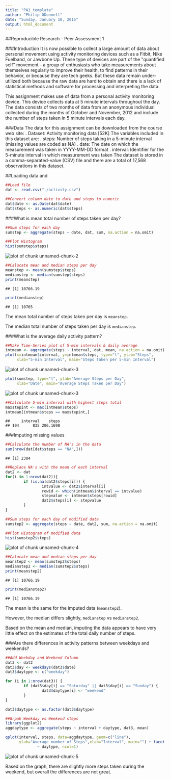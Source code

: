 ```yaml
---
title: "PA1_template"
author: "Philip ODonnell"
date: "Sunday, January 18, 2015"
output: html_document
---
```


##Reproducible Research - Peer Assessment 1

###Introduction
It is now possible to collect a large amount of data about personal movement using activity monitoring devices such as a Fitbit, Nike Fuelband, or Jawbone Up. These type of devices are part of the "quantified self" movement - a group of enthusiasts who take measurements about themselves regularly to improve their health, to find patterns in their behavior, or because they are tech geeks. But these data remain under-utilized both because the raw data are hard to obtain and there is a lack of statistical methods and software for processing and interpreting the data.

This assignment makes use of data from a personal activity monitoring device. This device collects data at 5 minute intervals throughout the day. The data consists of two months of data from an anonymous individual collected during the months of October and November, 2012 and include the number of steps taken in 5 minute intervals each day.

###Data
The data for this assignment can be downloaded from the course web site:
.        Dataset: Activity monitoring data [52K]
The variables included in this dataset are:
.	steps: Number of steps taking in a 5-minute interval (missing values are coded as NA)
.	date: The date on which the measurement was taken in YYYY-MM-DD format
.	interval: Identifier for the 5-minute interval in which measurement was taken
The dataset is stored in a comma-separated-value (CSV) file and there are a total of 17,568 observations in this dataset.

##Loading data and 

```r
##Load file
dat <- read.csv("./activity.csv")

##Convert column date to date and steps to numeric
dat$date <- as.Date(dat$date)
dat$steps <- as.numeric(dat$steps)
```

###What is mean total number of steps taken per day?

```r
##Sum steps for each day
sumstep <- aggregate(steps ~ date, dat, sum, na.action = na.omit)

##Plot Histogram
hist(sumstep$steps)
```

![plot of chunk unnamed-chunk-2](figure/unnamed-chunk-2-1.png) 

```r
##Calucate mean and median steps per day
meanstep <- mean(sumstep$steps)
medianstep <- median(sumstep$steps)
print(meanstep)
```

```
## [1] 10766.19
```

```r
print(medianstep)
```

```
## [1] 10765
```
The mean total number of steps taken per day is `meanstep`.

The median total number of steps taken per day is `medianstep`.

###What is the average daily activity pattern?

```r
##Make Time-Series plot of 5-min intervals & daily average
intmean <- aggregate(steps ~ interval, dat, mean, na.action = na.omit)
plot(x=intmean$interval, y=intmean$steps, type="l", ylab="Steps", 
     xlab="5-min Interval", main="Steps Taken per 5-min Interval")
```

![plot of chunk unnamed-chunk-3](figure/unnamed-chunk-3-1.png) 

```r
plot(sumstep, type="l", ylab="Average Steps per Day", 
     xlab="Date", main="Average Steps Taken per Day")
```

![plot of chunk unnamed-chunk-3](figure/unnamed-chunk-3-2.png) 

```r
##Calculate 5-min interval with highest steps total
maxstepint <- max(intmean$steps)
intmean[intmean$steps == maxstepint,]
```

```
##     interval    steps
## 104      835 206.1698
```

###Imputing missing values

```r
##Calculate the number of NA's in the data
sum(nrow(dat[dat$steps == "NA",]))
```

```
## [1] 2304
```

```r
##Replace NA's with the mean of each interval
dat2 <- dat
for(i in 1:nrow(dat2)){
        if (is.na(dat2$steps[i])) {
                intvalue <- dat2$interval[i]
                rowid <- which(intmean$interval == intvalue)
                stepvalue <- intmean$steps[rowid]
                dat2$steps[i] <- stepvalue
        }
}

##Sum steps for each day of modified data
sumstep2 <- aggregate(steps ~ date, dat2, sum, na.action = na.omit)

##Plot Histogram of modified data
hist(sumstep2$steps)
```

![plot of chunk unnamed-chunk-4](figure/unnamed-chunk-4-1.png) 

```r
##Calucate mean and median steps per day
meanstep2 <- mean(sumstep2$steps)
medianstep2 <- median(sumstep2$steps)
print(meanstep2)
```

```
## [1] 10766.19
```

```r
print(medianstep2)
```

```
## [1] 10766.19
```

The mean is the same for the imputed data (`meanstep2`).

However, the median differs slightly, `medianstep` vs `medianstep2`.

Based on the mean and median, imputing the data appears to have very little effect on the estimates of the total daily number of steps.

###Are there differences in activity patterns between weekdays and weekends?

```r
##Add Weekday and Weekend Column
dat3 <- dat2
dat3$day <- weekdays(dat3$date)
dat3$daytype <- c("weekday")

for (i in 1:nrow(dat3)) {
        if (dat3$day[i] == "Saturday" || dat3$day[i] == "Sunday") {
                dat3$daytype[i] <- "weekend"
        }
}

dat3$daytype <- as.factor(dat3$daytype)

##Grpah Weekday vs Weekend steps
library(ggplot2)
aggdaytype <- aggregate(steps ~ interval + daytype, dat3, mean)

qplot(interval, steps, data=aggdaytype, geom=c("line"), 
      ylab="Average number of Steps",xlab="Interval", main="") + facet_wrap(
              ~ daytype, ncol=1)
```

![plot of chunk unnamed-chunk-5](figure/unnamed-chunk-5-1.png) 

Based on the graph, there are slightly more steps taken during the weekend, but overall the differences are not great.
